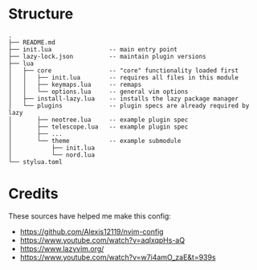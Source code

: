 # Structure

```
.
├── README.md
├── init.lua                -- main entry point
├── lazy-lock.json          -- maintain plugin versions
├── lua
│   ├── core                -- "core" functionality loaded first
│   │   ├── init.lua        -- requires all files in this module
│   │   ├── keymaps.lua     -- remaps
│   │   └── options.lua     -- general vim options
│   ├── install-lazy.lua    -- installs the lazy package manager
│   └── plugins             -- plugin specs are already required by lazy
│       ├── neotree.lua     -- example plugin spec
│       ├── telescope.lua   -- example plugin spec
│       ├── ...
│       └── theme           -- example submodule
│           ├── init.lua
│           └── nord.lua
└── stylua.toml
```

# Credits

These sources have helped me make this config:
- https://github.com/Alexis12119/nvim-config
- https://www.youtube.com/watch?v=aqlxqpHs-aQ
- https://www.lazyvim.org/
- https://www.youtube.com/watch?v=w7i4amO_zaE&t=939s
